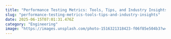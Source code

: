 ```yaml
---
title: "Performance Testing Metrics: Tools, Tips, and Industry Insights"
slug: "performance-testing-metrics-tools-tips-and-industry-insights"
date: 2025-06-15T07:01:31.476Z
category: "Engineering"
image: "https://images.unsplash.com/photo-1516321318423-f06f85e504b3?w=1200&h=600&fit=crop"
---
```


